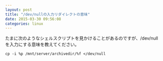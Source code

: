 ```yaml
---
layout: post
title: "/dev/nullの入力リダイレクトの意味"
date: 2015-03-30 09:56:08
categories: linux
---
```

<p>たまに次のようなシェルスクリプトを見かけることがあるのですが、/dev/nullを入力にする意味を教えてください。</p>

<pre><code>cp -i %p /mnt/server/archivedir/%f &lt;/dev/null
</code></pre>
